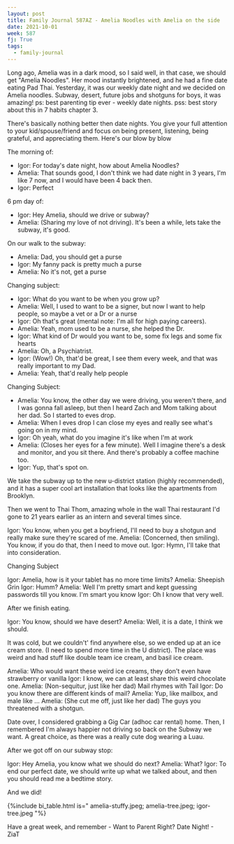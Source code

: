 ```yaml
---
layout: post
title: Family Journal 587AZ - Amelia Noodles with Amelia on the side
date: 2021-10-01
week: 587
fj: True
tags:
  - family-journal
---
```


Long ago, Amelia was in a dark mood, so I said well, in that case, we should get "Amelia Noodles". Her mood instantly brightened, and he had a fine date eating Pad Thai. Yesterday, it was our weekly date night and we decided on Amelia noodles. Subway, desert, future jobs and shotguns for boys, it was amazing! ps: best parenting tip ever - weekly date nights. pss: best story about this in 7 habits chapter 3.

There's basically nothing better then date nights. You give your full attention to your kid/spouse/friend and focus on being present, listening, being grateful, and appreciating them. Here's our blow by blow

The morning of:

- Igor: For today's date night, how about Amelia Noodles?
- Amelia: That sounds good, I don't think we had date night in 3 years, I'm like 7 now, and I would have been 4 back then.
- Igor: Perfect

6 pm day of:

- Igor: Hey Amelia, should we drive or subway?
- Amelia: (Sharing my love of not driving). It's been a while, lets take the subway, it's good.

On our walk to the subway:

- Amelia: Dad, you should get a purse
- Igor: My fanny pack is pretty much a purse
- Amelia: No it's not, get a purse

Changing subject:

- Igor: What do you want to be when you grow up?
- Amelia: Well, I used to want to be a signer, but now I want to help people, so maybe a vet or a Dr or a nurse
- Igor: Oh that's great (mental note: I'm all for high paying careers).
- Amelia: Yeah, mom used to be a nurse, she helped the Dr.
- Igor: What kind of Dr would you want to be, some fix legs and some fix hearts
- Amelia: Oh, a Psychiatrist.
- Igor: (Wow!) Oh, that'd be great, I see them every week, and that was really important to my Dad.
- Amelia: Yeah, that'd really help people

Changing Subject:

- Amelia: You know, the other day we were driving, you weren't there, and I was gonna fall asleep, but then I heard Zach and Mom talking about her dad. So I started to eves drop.
- Amelia: When I eves drop I can close my eyes and really see what's going on in my mind.
- Igor: Oh yeah, what do you imagine it's like when I'm at work
- Amelia: (Closes her eyes for a few minute). Well I imagine there's a desk and monitor, and you sit there. And there's probably a coffee machine too.
- Igor: Yup, that's spot on.

We take the subway up to the new u-district station (highly recommended), and it has a super cool art installation that looks like the apartments from Brooklyn.

Then we went to Thai Thom, amazing whole in the wall Thai restaurant I'd gone to 21 years earlier as an intern and several times since.

Igor: You know, when you get a boyfriend, I'll need to buy a shotgun and really make sure they're scared of me.
Amelia: (Concerned, then smiling). You know, if you do that, then I need to move out.
Igor: Hymn, I'll take that into consideration.

Changing Subject

Igor: Amelia, how is it your tablet has no more time limits?
Amelia: Sheepish Grin
Igor: Humm?
Amelia: Well I'm pretty smart and kept guessing passwords till you know. I'm smart you know
Igor: Oh I know that very well.

After we finish eating.

Igor: You know, should we have desert?
Amelia: Well, it is a date, I think we should.

It was cold, but we couldn't' find anywhere else, so we ended up at an ice cream store. (I need to spend more time in the U district). The place was weird and had stuff like double team ice cream, and basil ice cream.

Amelia: Who would want these weird ice creams, they don't even have strawberry or vanilla
Igor: I know, we can at least share this weird chocolate one.
Amelia: (Non-sequitur, just like her dad) Mail rhymes with Tail
Igor: Do you know there are different kinds of mail?
Amelia: Yup, like mailbox, and male like ...
Amelia: (She cut me off, just like her dad) The guys you threatened with a shotgun.

Date over, I considered grabbing a Gig Car (adhoc car rental) home. Then, I remembered I'm always happier not driving so back on the Subway we want. A great choice, as there was a really cute dog wearing a Luau.

After we got off on our subway stop:

Igor: Hey Amelia, you know what we should do next?
Amelia: What?
Igor: To end our perfect date, we should write up what we talked about, and then you should read me a bedtime story.

And we did!

{%include bi_table.html is="
amelia-stuffy.jpeg;
amelia-tree.jpeg;
igor-tree.jpeg
"%}

Have a great week, and remember - Want to Parent Right? Date Night! - ZiaT
